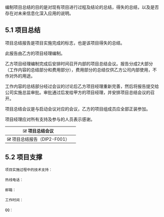 编制项目总结的目的是对现有项目进行过程及结论的总结，得失的总结，以及是否存在对未来信息化深入应用的说明。

## 5.1 项目总结

项目总结报告是项目实施完成的标志，也是该项目得失的总结。

此报告由乙方的项目经理编制。

乙方项目经理编制完成后安排时间召开内部的项目总结会议。报告分成2大部分（工作内容的总结部分和费用部分），费用部分的总结仅供乙方公司内部使用，不作对外的用途。

工作内容的总结部分经过会议的讨论后乙方项目经理重新完善，然后将报告提交给公司实施总监审批。审批通过后发给甲方的项目经理，并安排项目总结会议的召开。

项目总结会议是与启动会议对应的会议，乙方的项目组成员应全部正装参加。

项目经理应对所有支持及参与的人员表示感谢。

| ![img](jiejue_images/gou.png) 项目总结会议              |      |
| --------------------------- | ---- |
| ![img](jiejue_images/gou.png) 项目总结报告（DIP2-F001） |      |

 

## 5.2  项目支撑

	项目实施过程中的技术支持：
	
	热线电话：
	
	邮箱：
	
	工作时间：
	
	QQ：

